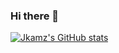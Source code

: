 ### Hi there 👋

[![Jkamz's GitHub stats](https://github-readme-stats.vercel.app/api?username=jkamz)](https://github.com/anuraghazra/github-readme-stats)


<!--
**jkamz/jkamz** is a ✨ _special_ ✨ repository because its `README.md` (this file) appears on your GitHub profile.

Here are some ideas to get you started:

- 🔭 I’m currently working on ...
- 🌱 I’m currently learning ...
- 👯 I’m looking to collaborate on ...
- 🤔 I’m looking for help with ...
- 💬 Ask me about ...
- 📫 How to reach me: ...
- 😄 Pronouns: ...
- ⚡ Fun fact: ...
-->
